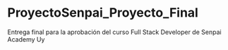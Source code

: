 # ProyectoSenpai_Proyecto_Final
Entrega final para la aprobación del curso Full Stack Developer de Senpai Academy Uy
